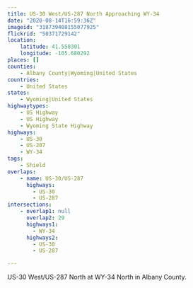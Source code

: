 ```yaml
---
title: US-30 West/US-287 North Approaching WY-34
date: "2020-08-14T16:59:36Z"
imageid: "318739408155077925"
flickrid: "50371729142"
location:
    latitude: 41.550301
    longitude: -105.680292
places: []
counties:
    - Albany County|Wyoming|United States
countries:
    - United States
states:
    - Wyoming|United States
highwaytypes:
    - US Highway
    - US Highway
    - Wyoming State Highway
highways:
    - US-30
    - US-287
    - WY-34
tags:
    - Shield
overlaps:
    - name: US-30/US-287
      highways:
        - US-30
        - US-287
intersections:
    - overlap1: null
      overlap2: 29
      highways1:
        - WY-34
      highways2:
        - US-30
        - US-287

---
```

US-30 West/US-287 North at WY-34 North in Albany County.
